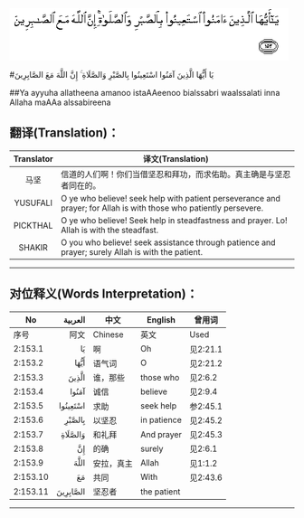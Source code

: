 ![002:153](images/002_153.gif)

#يَا أَيُّهَا الَّذِينَ آمَنُوا اسْتَعِينُوا بِالصَّبْرِ وَالصَّلَاةِ ۚ إِنَّ اللَّهَ مَعَ الصَّابِرِينَ 

##Ya ayyuha allatheena amanoo istaAAeenoo bialssabri waalssalati inna Allaha maAAa alssabireena 

## 翻译(Translation)：

| Translator | 译文(Translation)                                            |
| :--------: | ------------------------------------------------------------ |
|    马坚    | 信道的人们啊！你们当借坚忍和拜功，而求佑助。真主确是与坚忍者同在的。 |
|  YUSUFALI  | O ye who believe! seek help with patient perseverance and prayer; for Allah is with those who patiently persevere. |
|  PICKTHAL  | O ye who believe! Seek help in steadfastness and prayer. Lo! Allah is with the steadfast. |
|   SHAKIR   | O you who believe! seek assistance through patience and prayer; surely Allah is with the patient. |

---

## 对位释义(Words Interpretation)：

| No       |  العربية | 中文       | English     | 曾用词   |
| -------- | -------: | ---------- | ----------- | -------- |
| 序号     |     阿文 | Chinese    | 英文        | Used     |
| 2:153.1  |       يَا | 啊         | Oh          | 见2:21.1 |
| 2:153.2  |     أَيُّهَا | 语气词     | O           | 见2:21.2 |
| 2:153.3  |    الَّذِينَ | 谁，那些   | those who   | 见2:6.2  |
| 2:153.4  |    آمَنُوا | 诚信       | believe     | 见2:9.4  |
| 2:153.5  | اسْتَعِينُوا | 求助       | seek help   | 参2:45.1 |
| 2:153.6  |   بِالصَّبْرِ | 以坚忍     | in patience | 见2:45.2 |
| 2:153.7  |  وَالصَّلَاةِ | 和礼拜     | And prayer  | 见2:45.3 |
| 2:153.8  |       إِنَّ | 的确       | surely      | 见2:6.1  |
| 2:153.9  |     اللَّهَ | 安拉，真主 | Allah       | 见1:1.2  |
| 2:153.10 |       مَعَ | 共同       | With        | 见2:43.6 |
| 2:153.11 | الصَّابِرِينَ | 坚忍者     | the patient |          |

---
